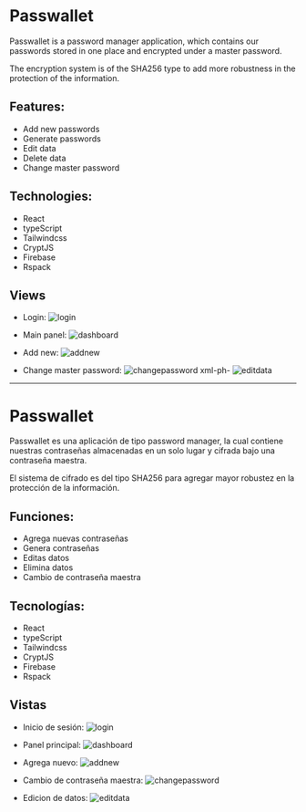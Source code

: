 # Passwallet
Passwallet is a password manager application, which contains our passwords stored in one place and encrypted under a master password.

The encryption system is of the SHA256 type to add more robustness in the protection of the information.

## Features:
- Add new passwords
- Generate passwords
- Edit data
- Delete data
- Change master password

## Technologies:
- React
- typeScript
- Tailwindcss
- CryptJS
- Firebase
- Rspack

## Views

- Login:
![login](https://i.imgur.com/EFQV5ro.png)

- Main panel:
![dashboard](https://i.imgur.com/SXsuRZo.png)

- Add new:
![addnew](https://i.imgur.com/kHeqdJ7.png)

- Change master password:
![changepassword](https://i.imgur.com/06p1hIc.png) xml-ph-
![editdata](https://i.imgur.com/mEEDn5l.png)

----

# Passwallet
Passwallet es una aplicación de tipo password manager, la cual contiene nuestras contraseñas almacenadas en un solo lugar y cifrada bajo una contraseña maestra.

El sistema de cifrado es del tipo SHA256 para agregar mayor robustez en la protección de la información.

## Funciones:
- Agrega nuevas contraseñas
- Genera contraseñas
- Editas datos
- Elimina datos
- Cambio de contraseña maestra

## Tecnologías:
- React
- typeScript
- Tailwindcss
- CryptJS
- Firebase
- Rspack

## Vistas

- Inicio de sesión:
![login](https://i.imgur.com/EFQV5ro.png)

- Panel principal:
![dashboard](https://i.imgur.com/SXsuRZo.png)

- Agrega nuevo:
![addnew](https://i.imgur.com/kHeqdJ7.png)

- Cambio de contraseña maestra:
![changepassword](https://i.imgur.com/06p1hIc.png)

- Edicion de datos:
![editdata](https://i.imgur.com/mEEDn5l.png)